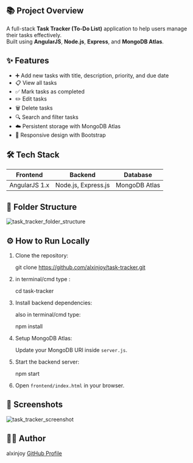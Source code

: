## 📚 Project Overview

A full-stack **Task Tracker (To-Do List)** application to help users manage their tasks effectively.  
Built using **AngularJS**, **Node.js**, **Express**, and **MongoDB Atlas**.

## ✨ Features

- ➕ Add new tasks with title, description, priority, and due date
- 📋 View all tasks
- ✅ Mark tasks as completed
- ✏️ Edit tasks
- 🗑️ Delete tasks
- 🔍 Search and filter tasks
- ☁️ Persistent storage with MongoDB Atlas
- 📱 Responsive design with Bootstrap



## 🛠️ Tech Stack

| Frontend       | Backend             | Database      |
|:-------------: |:------------------: |:--------:     |
| AngularJS 1.x  | Node.js, Express.js | MongoDB Atlas |



## 📂 Folder Structure
![task_tracker_folder_structure](https://github.com/user-attachments/assets/7d7d0f32-73ed-4153-9c97-d37326654a96)






## ⚙️ How to Run Locally

1. Clone the repository:
   
   git clone https://github.com/alxinjoy/task-tracker.git
   
2. in terminal/cmd type :
   
      cd task-tracker

3. Install backend dependencies:
 
   also in terminal/cmd type:
    
   npm install
   
4. Setup MongoDB Atlas:
 
    Update your MongoDB URI inside `server.js`.

5. Start the backend server:
   
   npm start


6. Open `frontend/index.html` in your browser.



## 📸 Screenshots

![task_tracker_screenshot](https://github.com/user-attachments/assets/56c54170-fe59-4344-969b-ab7315df1a5e)


## 🧑‍💻 Author

alxinjoy
[GitHub Profile](https://github.com/alxinjoy)


